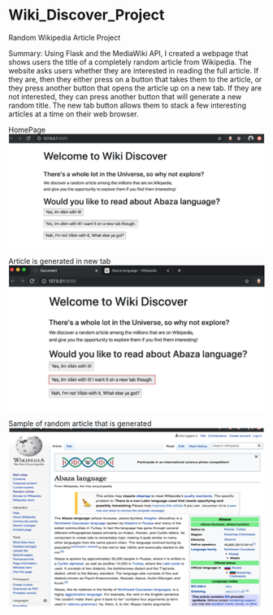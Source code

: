 # Wiki_Discover_Project
Random Wikipedia Article Project

Summary:
Using Flask and the MediaWiki API, I created a webpage that shows users the title of a completely random article from Wikipedia. The website asks users whether they are interested in reading the full article. If they are, then they either press on a button that takes them to the article, or they press another button that opens the article up on a new tab. If they are not interested, they can press another button that will generate a new random title. The new tab button allows them to stack a few interesting articles at a time on their web browser.

HomePage
![Homepage](Wiki_Discover_Samples/Homepage.png?raw=true "Homepage")

Article is generated in new tab
![New article on new tab](Wiki_Discover_Samples/article_on_newtab.png?raw=true "Article generated in New tab")

Sample of random article that is generated
![Sample Article](Wiki_Discover_Samples/Sample_article.png?raw=true "Demo Article")
